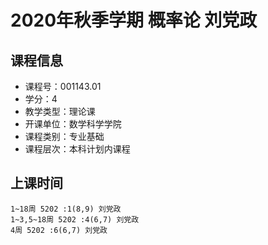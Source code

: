 # 2020年秋季学期 概率论 刘党政






## 课程信息

- 课程号：001143.01
- 学分：4
- 教学类型：理论课
- 开课单位：数学科学学院
- 课程类别：专业基础
- 课程层次：本科计划内课程

## 上课时间

```
1~18周 5202 :1(8,9) 刘党政
1~3,5~18周 5202 :4(6,7) 刘党政
4周 5202 :6(6,7) 刘党政
```

